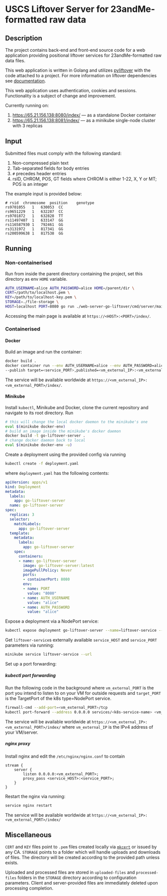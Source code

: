 # USCS Liftover Server for 23andMe-formatted raw data

## Description
The project contains back-end and front-end source code for a web application providing positional liftover services
for 23andMe-formatted raw data files.

This web application is written in Golang and utilizes [pyliftover](https://github.com/konstantint/pyliftover) with the
code attached to a project. For more information on liftover dependencies see [documentation](pyliftover/README.md).

This web application uses authentication, cookies and sessions. Functionality is a subject of change and improvement.

Currently running on:
1. https://65.21.156.138:8080/index/ — as a standalone Docker container
2. https://65.21.156.138:8081/index/ — as a minikube single-node cluster with 3 replicas

## Input

Submitted files must comply with the following standard:
1. Non-compressed plain text
2. Tab-separated fields for body entries
3. `#` precedes header entries
4. rsID, CHROM, POS, GT fields where CHROM is either 1-22, X, Y or MT; POS is an integer

The example input is provided below:
```text
# rsid	chromosome	position	genotype
rs9701055	1	630053	CC
rs9651229	1	632287	CC
rs9701872	1	632828	TT
rs11497407	1	633147	GG
rs116587930	1	792461	GG
rs3131972	1	817341	GG
rs200599638	1	817538	GG
```

## Running

### Non-containerised

Run from inside the parent directory containing the project, set this directory as env `HOME` variable.

```bash
AUTH_USERNAME=alice AUTH_PASSWORD=alice HOME=/parent/dir \
CERT=/path/to/localhost.pem \
KEY=/path/to/localhost-key.pem \
STORAGE=./file-storage \
HOST=localhost PORT=8080 go run ./web-server-go-liftover/cmd/server/main.go
```

Accessing the main page is available at `https://<HOST>:<PORT>/index/`. 

### Containerised

#### Docker

Build an image and run the container:

```bash
docker build .
docker container run --env AUTH_USERNAME=alice --env AUTH_PASSWORD=alice --env PORT=<service_PORT> --env HOST=0.0.0.0 \
--publish target=<service_PORT>,published=<vm_external_IP>:<vm_external_PORT>,protocol=tcp <imageID>
```

The service will be available worldwide at `https://<vm_external_IP>:<vm_external_PORT>/index/`.

#### Minikube

Install `kubectl`, Minikube and Docker, clone the current repository and navigate to its root directory. Run

```bash
# this will change the local docker daemon to the minikube's one
eval $(minikube docker-env)
# build an image inside the minikube's docker daemon
docker build -t go-liftover-server .
# change docker daemon back to local
eval $(minikube docker-env -u)
```

Create a deployment using the provided config via running

```bash
kubectl create -f deployment.yaml
```

where `deployment.yaml` has the following contents:

```yaml
apiVersion: apps/v1
kind: Deployment
metadata:
  labels:
    app: go-liftover-server
  name: go-liftover-server
spec:
  replicas: 3
  selector:
    matchLabels:
      app: go-liftover-server
  template:
    metadata:
      labels:
        app: go-liftover-server
    spec:
      containers:
      - name: go-liftover-server
        image: go-liftover-server:latest
        imagePullPolicy: Never
        ports:
        - containerPort: 8080
        env:
        - name: PORT
          value: "8080"
        - name: AUTH_USERNAME
          value: "alice"
        - name: AUTH_PASSWORD
          value: "alice"
```

Expose a deployment via a NodePort service:

```bash
kubectl expose deployment go-liftover-server --name=liftover-service --type=NodePort
```

Get `liftover-service`s externally available `service_HOST` and `service_PORT` parameters via running:

```bash
minikube service liftover-service --url
```

Set up a port forwarding:

##### kubectl port forwarding

Run the following code in the background where `vm_external_PORT` is the port you intend to listen to on your VM for
outside requests and `target_PORT` is the TargetPort of the k8s type=NodePort service.

```bash
firewall-cmd --add-port=<vm_external_PORT>/tcp
kubectl port-forward --address 0.0.0.0 services/<k8s-service-name> <vm_external_PORT>:<target_PORT>
```

The service will be available worldwide at `https://<vm_external_IP>:<vm_external_PORT>/index/` where `vm_external_IP` is
the IPv4 address of your VM/server.

##### nginx proxy

Install nginx and edit the `/etc/nginx/nginx.conf` to contain

```text
stream {
    server {
        listen 0.0.0.0:<vm_external_PORT>;
        proxy_pass <service_HOST>:<service_PORT>;
    }
}
```

Restart the nginx via running:

```bash
service nginx restart
```

The service will be available worldwide at `https://<vm_external_IP>:<vm_external_PORT>/index/`

## Miscellaneous

`CERT` and `KEY` files point to `.pem` files created locally via [`mkcert`](https://github.com/FiloSottile/mkcert)
or issued by any CA. `STORAGE` points to a folder which will handle uploads and downloads of files. The directory
will be created according to the provided path unless exists.

Uploaded and processed files are stored in `uploaded-files` and `processed-files` folders in the `STORAGE`
directory according to configuration parameters. Client and server-provided files are immediately deleted upon processing
completion.
